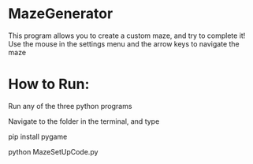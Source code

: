# MazeGenerator

This program allows you to create a custom maze, and try to complete it! Use the mouse in the settings menu and the arrow keys to navigate the maze

# How to Run:

Run any of the three python programs

Navigate to the folder in the terminal, and type

pip install pygame

python MazeSetUpCode.py
